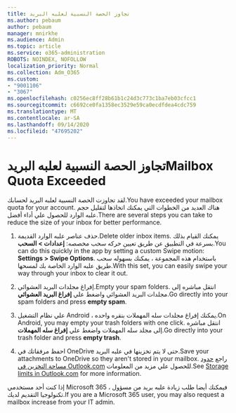 ```yaml
---
title: تجاوز الحصة النسبية لعلبه البريد
ms.author: pebaum
author: pebaum
manager: mnirkhe
ms.audience: Admin
ms.topic: article
ms.service: o365-administration
ROBOTS: NOINDEX, NOFOLLOW
localization_priority: Normal
ms.collection: Adm_O365
ms.custom:
- "9001106"
- "3067"
ms.openlocfilehash: c0256ec8ff28b61b1c24d3c773c1ba7eb03cfcc1
ms.sourcegitcommit: c6692ce0fa1358ec3529e59ca0ecdfdea4cdc759
ms.translationtype: MT
ms.contentlocale: ar-SA
ms.lasthandoff: 09/14/2020
ms.locfileid: "47695202"
---
```

# <a name="mailbox-quota-exceeded"></a><span data-ttu-id="01d6a-102">تجاوز الحصة النسبية لعلبه البريد</span><span class="sxs-lookup"><span data-stu-id="01d6a-102">Mailbox Quota Exceeded</span></span>

<span data-ttu-id="01d6a-103">لقد تجاوزت الحصة النسبية لعلبه البريد لحسابك.</span><span class="sxs-lookup"><span data-stu-id="01d6a-103">You have exceeded your mailbox quota for your account.</span></span> <span data-ttu-id="01d6a-104">هناك العديد من الخطوات التي يمكنك اتخاذها لتقليل حجم علبه الوارد للحصول علي أداء أفضل.</span><span class="sxs-lookup"><span data-stu-id="01d6a-104">There are several steps you can take to reduce the size of your inbox for better performance.</span></span>

1. <span data-ttu-id="01d6a-105">حذف عناصر علبه الوارد القديمة.</span><span class="sxs-lookup"><span data-stu-id="01d6a-105">Delete older inbox items.</span></span> <span data-ttu-id="01d6a-106">يمكنك القيام بذلك بسرعة في التطبيق عن طريق تعيين حركه سحب مخصصه: **إعدادات > السحب**.</span><span class="sxs-lookup"><span data-stu-id="01d6a-106">You can do this quickly in the app by setting a custom Swipe motion: **Settings > Swipe Options**.</span></span> <span data-ttu-id="01d6a-107">باستخدام هذه المجموعة ، يمكنك بسهوله سحب طريق علبه الوارد الخاصة بك لمسحها.</span><span class="sxs-lookup"><span data-stu-id="01d6a-107">With this set, you can easily swipe your way through your inbox to clear it out.</span></span>

2. <span data-ttu-id="01d6a-108">إفراغ مجلدات البريد العشوائي.</span><span class="sxs-lookup"><span data-stu-id="01d6a-108">Empty your spam folders.</span></span> <span data-ttu-id="01d6a-109">انتقل مباشره إلى مجلدات البريد العشوائي واضغط علي **إفراغ البريد العشوائي**.</span><span class="sxs-lookup"><span data-stu-id="01d6a-109">Go directly into your spam folders and press **empty spam**.</span></span>

3. <span data-ttu-id="01d6a-110">علي نظام التشغيل Android ، يمكنك إفراغ مجلدات سله المهملات بنقره واحده.</span><span class="sxs-lookup"><span data-stu-id="01d6a-110">On Android, you may empty your trash folders with one click.</span></span> <span data-ttu-id="01d6a-111">انتقل مباشره إلى مجلد سله المهملات واضغط علي **إفراغ سله المهملات**.</span><span class="sxs-lookup"><span data-stu-id="01d6a-111">Go directly into your trash folder and press **empty trash**.</span></span> 

4. <span data-ttu-id="01d6a-112">احفظ مرفقاتك في OneDrive حتى لا يتم تخزينها في علبه البريد.</span><span class="sxs-lookup"><span data-stu-id="01d6a-112">Save your attachments to OneDrive so they aren't stored in your mailbox.</span></span> <span data-ttu-id="01d6a-113">راجع [حدود مساحة التخزين في Outlook.com](https://support.office.com/article/storage-limits-in-outlook-com-7ac99134-69e5-4619-ac0b-2d313bba5e9e) للحصول علي مزيد من المعلومات.</span><span class="sxs-lookup"><span data-stu-id="01d6a-113">See [Storage limits in Outlook.com](https://support.office.com/article/storage-limits-in-outlook-com-7ac99134-69e5-4619-ac0b-2d313bba5e9e) for more information.</span></span> 

<span data-ttu-id="01d6a-114">إذا كنت أحد مستخدمي Microsoft 365 ، فيمكنك أيضا طلب زيادة علبه بريد من مسؤول تكنولوجيا التقديم لديك.</span><span class="sxs-lookup"><span data-stu-id="01d6a-114">If you are a Microsoft 365 user, you may also request a mailbox increase from your IT admin.</span></span>